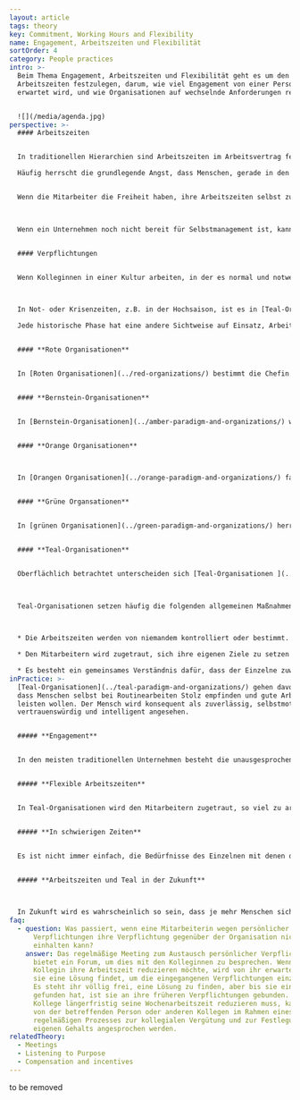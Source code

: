 ```yaml
---
layout: article
tags: theory
key: Commitment, Working Hours and Flexibility
name: Engagement, Arbeitszeiten und Flexibilität
sortOrder: 4
category: People practices
intro: >-
  Beim Thema Engagement, Arbeitszeiten und Flexibilität geht es um den Prozess,
  Arbeitszeiten festzulegen, darum, wie viel Engagement von einer Person
  erwartet wird, und wie Organisationen auf wechselnde Anforderungen reagieren.


  ![](/media/agenda.jpg)
perspective: >-
  #### Arbeitszeiten


  In traditionellen Hierarchien sind Arbeitszeiten im Arbeitsvertrag festgelegt.

  Häufig herrscht die grundlegende Angst, dass Menschen, gerade in den unteren Ebenen einer Organisation, ohne Überwachung nicht die Stunden ableisten, für die sie bezahlt werden.


  Wenn die Mitarbeiter die Freiheit haben, ihre Arbeitszeiten selbst zu bestimmen und zu vereinbaren, entsteht ein vertrauensvolles Umfeld, das die Mitarbeiter motiviert, die volle Verantwortung für ihre Arbeit zu übernehmen.

  ﻿

  Wenn ein Unternehmen noch nicht bereit für Selbstmanagement ist, kann die selbstbestimmte Arbeitszeit ein guter erster Schritt sein. Wenn dieser Ansatz gut funktioniert, führt er zu mehr Vertrauen und Zusammenarbeit zwischen Vorgesetzten und Untergebenen.


  #### Verpflichtungen


  Wenn Kolleginnen in einer Kultur arbeiten, in der es normal und notwendig ist, andere Verpflichtungen in ihrem Leben anzusprechen, stärkt dies die Authentizität und Ganzheitlichkeit am Arbeitsplatz. Offenheit in Bezug auf persönliche Verpflichtungen kann engere Beziehungen zwischen den Kolleginnen aufbauen und zu einer Kultur führen, in der sich die Kolleginnen gegenseitig unterstützen.

  ﻿

  In Not- oder Krisenzeiten, z.B. in der Hochsaison, ist es in [Teal-Organisationen](../teal-paradigm-and-organizations/) üblich, dass die Mitarbeiter freiwillig länger arbeiten, um eine Aufgabe mit Motivation und Stolz zu erfüllen, ihre Kollegen zu unterstützen und dem Sinn der Organisation gute Dienste zu leisten.

  Jede historische Phase hat eine andere Sichtweise auf Einsatz, Arbeitszeiten und Flexibilität sowie sehr unterschiedliche Praktiken hervorgebracht:


  #### **Rote Organisationen**


  In [Roten Organisationen](../red-organizations/) bestimmt die Chefin die Arbeitszeiten jeder Mitarbeiterin. Es gibt keinen formalen Prozess, um Arbeitszeiten festzulegen oder zu überwachen. Die Mitarbeiter gelten als Eigentum der Organisation, es wird vorausgesetzt, dass sie bei Bedarf verfügbar sind.


  #### **Bernstein-Organisationen**


  In [Bernstein-Organisationen](../amber-paradigm-and-organizations/) werden die Arbeitszeiten von den leitenden Angestellten bestimmt und in einem Arbeitsvertrag festgelegt. Sie entscheiden, welche Arbeit zu verrichten ist und wie die Arbeitszeiten überwacht werden.


  #### **Orange Organisationen**

  ﻿

  In [Orangen Organisationen](../orange-paradigm-and-organizations/) fallen die Menschen im Allgemeinen in eines von zwei Lagern. Es gibt diejenigen (oft in handwerklichen Berufen), die eine feste Anzahl von Stunden arbeiten, die sich nach der Stechuhr richten, und diejenigen (oft in Führungspositionen), von denen erwartet wird, dass sie ihre Arbeit unabhängig von den in ihrem Vertrag festgelegten Stunden erledigen.


  #### **Grüne Organsationen**


  In [grünen Organisationen](../green-paradigm-and-organizations/) herrscht in der Regel eine Kultur der Zusammenarbeit, in der die Mitarbeiterinnen das Recht haben, ihre Arbeitszeiten innerhalb einer festgelegten Struktur selbst zu bestimmen. Flexible Arbeitszeiten werden häufig für Beschäftigte auf niedrigeren Ebenen eingesetzt, um den Menschen die Möglichkeit zu geben, ihre Arbeit mit ihrem restlichen Leben zu vereinbaren. Für diejenigen, deren Rolle es zulässt, ist es eine realistische Option, von zu Hause aus zu arbeiten.


  #### **Teal-Organisationen**


  Oberflächlich betrachtet unterscheiden sich [Teal-Organisationen ](../teal-paradigm-and-organizations/)in Bezug auf Engagement, Arbeitszeiten und Flexibilität nicht so sehr von grünen Organisationen. Der Unterschied liegt in der Reife und Kohärenz. Während eine grüne Organisation die oben skizzierten Praktiken vielleicht nur bestimmten Gruppen von Mitarbeitern zur Verfügung stellt, wären diese Praktiken in einer Teal-Organisation auf allen Ebenen ein selbstverständlicher Teil des Arbeitsalltags.

  ﻿

  Teal-Organisationen setzen häufig die folgenden allgemeinen Maßnahmen um:

  ﻿

  * Die Arbeitszeiten werden von niemandem kontrolliert oder bestimmt.

  * Den Mitarbeitern wird zugetraut, sich ihre eigenen Ziele zu setzen und so lange zu arbeiten, bis sie diese erreicht haben.

  * Es besteht ein gemeinsames Verständnis dafür, dass der Einzelne zuweilen sein Maß an Engagement anpassen muss. Diese Situationen werden gemeinsam und offen besprochen, damit die anstehenden Aufgaben mit der Unterstützung aller erledigt werden können.
inPractice: >-
  [Teal-Organisationen](../teal-paradigm-and-organizations/) gehen davon aus,
  dass Menschen selbst bei Routinearbeiten Stolz empfinden und gute Arbeit
  leisten wollen. Der Mensch wird konsequent als zuverlässig, selbstmotiviert,
  vertrauenswürdig und intelligent angesehen.


  ##### **Engagement**


  In den meisten traditionellen Unternehmen besteht die unausgesprochene Annahme, dass Menschen in Führungspositionen ihr Engagement für die Arbeit über jede andere Verpflichtung in ihrem Leben stellen sollten. Nur wenige Kollegen würden eine wichtige Sitzung für die Schulaufführung ihres Kindes absagen, oder weil eine gute Freundin Hilfe braucht. In selbstführenden Organisationen wird es als notwendig erachtet, über andere wichtige Verpflichtungen im eigenen Leben zu sprechen, um authentisch und ganzheitlich bei der Arbeit zu sein. Es ist nicht notwendig, vorzugeben, dass die Arbeit immer an erster Stelle stünde. Teal-Organisationen halten in regelmäßigen Abständen Meetings ab, bei denen die Kolleginnen besprechen können, wie viel Zeit und Energie sie zu diesem Zeitpunkt in ihrem Leben für die Organisation aufwenden wollen. Da die Kolleginnen offen über ihre anderen Verpflichtungen sprechen, können Lösungen gefunden werden, um sie zu unterstützen und die Arbeit erledigt zu bekommen.


  ##### **Flexible Arbeitszeiten**


  In Teal-Organisationen wird den Mitarbeitern zugetraut, so viel zu arbeiten, wie sie brauchen, um ihre jeweiligen Ziele zu erreichen. Es gibt keine Verpflichtung zur Überwachung der Arbeitszeiten, zur Stechuhr oder zur Gleitzeit. In einigen Teal-Organisationen wie [FAVI] (http://www.favi.com/) und [Sun Hydraulics] (http://www.sunhydraulics.com/) ist der Arbeitstag immer noch in Schichten eingeteilt, was in etwa der Zeit entspricht, die die Kollegen in der Fertigung verbringen sollen, aber nicht selten kommt es vor, dass eine Maschinenbedienerin die folgende Schicht weiterarbeitet, weil sie weiß, dass die Arbeit noch erledigt werden muss.


  ##### **In schwierigen Zeiten**


  Es ist nicht immer einfach, die Bedürfnisse des Einzelnen mit denen der Organisation in Einklang zu bringen. Zum Beispiel gibt es bei [Morning Star](http://www.morningstarco.com/) eine Hochsaison für die Tomatenverarbeitung, in der alle Kräfte gebraucht werden. Wenn jemand seine Arbeitszeit während der Hochsaison reduzieren möchte, wird von ihm erwartet, dass er eine Lösung findet, um die eingegangenen Verpflichtungen einzuhalten. Diese Erwartung ist die Kehrseite davon, dass es keine Personal- oder Planungsabteilung gibt. Ein Mitarbeiter kann nicht einfach einen Antrag stellen und es jemand anderem überlassen, sich um die Lösung des Problems zu kümmern. Es steht ihm völlig frei, eine Lösung zu finden, aber bis er eine gefunden hat, ist er an seine früheren Verpflichtungen gebunden.


  ##### **Arbeitszeiten und Teal in der Zukunft**

  ﻿

  In Zukunft wird es wahrscheinlich so sein, dass je mehr Menschen sich in ihrem Leben für ihren "persönlichen Sinn" engagieren, desto flexibler werden ihre Vereinbarungen mit der Organisation sein. Es wird normal sein, persönliche Verpflichtungen wie Selbstständigkeit, Teilzeitarbeit oder ehrenamtliche Tätigkeiten zu berücksichtigen. Dafür wird keine Genehmigung erforderlich sein. Die Person wird einfach einen Weg finden, ihre Verpflichtungen zu erfüllen, sie auf einen anderen Kollegen zu übertragen und/oder mit Kollegen zu erkunden, welche neuen Aufgaben und Verpflichtungen sie übernehmen könnte, die einen Mehrwert für die Organisation darstellen.
faq:
  - question: Was passiert, wenn eine Mitarbeiterin wegen persönlicher
      Verpflichtungen ihre Verpflichtung gegenüber der Organisation nicht
      einhalten kann?
    answer: Das regelmäßige Meeting zum Austausch persönlicher Verpflichtungen
      bietet ein Forum, um dies mit den Kolleginnen zu besprechen. Wenn eine
      Kollegin ihre Arbeitszeit reduzieren möchte, wird von ihr erwartet, dass
      sie eine Lösung findet, um die eingegangenen Verpflichtungen einzuhalten.
      Es steht ihr völlig frei, eine Lösung zu finden, aber bis sie eine
      gefunden hat, ist sie an ihre früheren Verpflichtungen gebunden. Wenn ein
      Kollege längerfristig seine Wochenarbeitszeit reduzieren muss, kann dies
      von der betreffenden Person oder anderen Kollegen im Rahmen eines
      regelmäßigen Prozesses zur kollegialen Vergütung und zur Festlegung des
      eigenen Gehalts angesprochen werden.
relatedTheory:
  - Meetings
  - Listening to Purpose
  - Compensation and incentives
---
```

to be removed